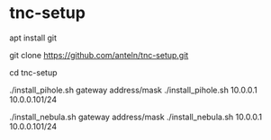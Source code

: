 # tnc-setup

apt install git

git clone <https://github.com/anteln/tnc-setup.git>

cd tnc-setup

./install_pihole.sh gateway address/mask
./install_pihole.sh 10.0.0.1 10.0.0.101/24

./install_nebula.sh gateway address/mask
./install_nebula.sh 10.0.0.1 10.0.0.101/24

